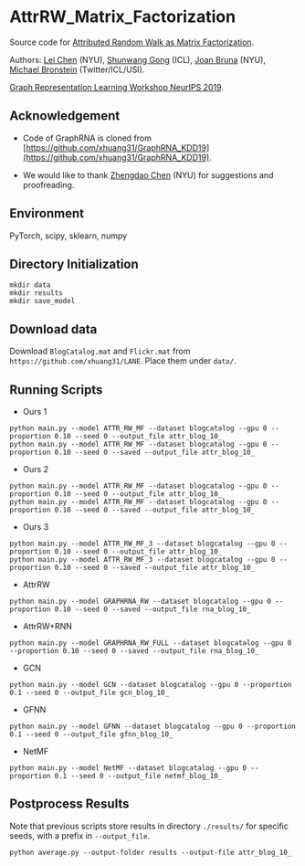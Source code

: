 # AttrRW_Matrix_Factorization

Source code for [Attributed Random Walk as Matrix Factorization](https://grlearning.github.io/papers/95.pdf).

Authors: [Lei Chen](https://leichen2018.github.io) (NYU), [Shunwang Gong](https://scholar.google.com/citations?user=gugiwpIAAAAJ&hl=en) (ICL), [Joan Bruna](https://cims.nyu.edu/~bruna/) (NYU), [Michael Bronstein](https://www.imperial.ac.uk/people/m.bronstein) (Twitter/ICL/USI).

[Graph Representation Learning Workshop NeurIPS 2019](https://grlearning.github.io).

## Acknowledgement

* Code of GraphRNA is cloned from [https://github.com/xhuang31/GraphRNA_KDD19](https://github.com/xhuang31/GraphRNA_KDD19).

* We would like to thank [Zhengdao Chen](https://cims.nyu.edu/~chenzh/) (NYU) for suggestions and proofreading.

## Environment

PyTorch, scipy, sklearn, numpy

## Directory Initialization

```
mkdir data
mkdir results
mkdir save_model
```

## Download data

Download `BlogCatalog.mat` and `Flickr.mat` from `https://github.com/xhuang31/LANE`. Place them under `data/`.

## Running Scripts

* Ours 1

```
python main.py --model ATTR_RW_MF --dataset blogcatalog --gpu 0 --proportion 0.10 --seed 0 --output_file attr_blog_10_
python main.py --model ATTR_RW_MF --dataset blogcatalog --gpu 0 --proportion 0.10 --seed 0 --saved --output_file attr_blog_10_
```

* Ours 2

```
python main.py --model ATTR_RW_MF --dataset blogcatalog --gpu 0 --proportion 0.10 --seed 0 --output_file attr_blog_10_
python main.py --model ATTR_RW_MF --dataset blogcatalog --gpu 0 --proportion 0.10 --seed 0 --saved --output_file attr_blog_10_
```

* Ours 3

```
python main.py --model ATTR_RW_MF_3 --dataset blogcatalog --gpu 0 --proportion 0.10 --seed 0 --output_file attr_blog_10_
python main.py --model ATTR_RW_MF_3 --dataset blogcatalog --gpu 0 --proportion 0.10 --seed 0 --saved --output_file attr_blog_10_
```

* AttrRW

```
python main.py --model GRAPHRNA_RW --dataset blogcatalog --gpu 0 --proportion 0.10 --seed 0 --saved --output_file rna_blog_10_
```

* AttrRW+RNN

```
python main.py --model GRAPHRNA_RW_FULL --dataset blogcatalog --gpu 0 --proportion 0.10 --seed 0 --saved --output_file rna_blog_10_
```

* GCN

```
python main.py --model GCN --dataset blogcatalog --gpu 0 --proportion 0.1 --seed 0 --output_file gcn_blog_10_
```

* GFNN

```
python main.py --model GFNN --dataset blogcatalog --gpu 0 --proportion 0.1 --seed 0 --output_file gfnn_blog_10_
```

* NetMF

```
python main.py --model NetMF --dataset blogcatalog --gpu 0 --proportion 0.1 --seed 0 --output_file netmf_blog_10_
```

## Postprocess Results

Note that previous scripts store results in directory `./results/` for specific seeds, with a prefix in `--output_file`.

```
python average.py --output-folder results --output-file attr_blog_10_
```
